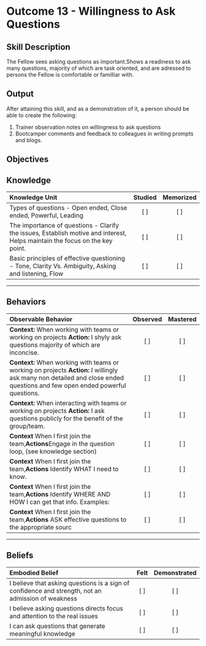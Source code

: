 # Outcome 13 - Willingness to Ask Questions

**Skill Description**
----------
The Fellow  sees asking questions as important.Shows a readiness to ask  many questions, majority of which are task oriented, and are adressed to persons the Fellow is comfortable or familliar with. 


**Output**
----------
After attaining this skill, and as a demonstration of it, a person should be able to create the following:

1. Trainer observation notes on willingness to ask questions
2. Bootcamper comments and feedback to colleagues  in writing prompts and blogs.


**Objectives**
----------

## **Knowledge**


| Knowledge Unit   |      Studied      | Memorized |
|:-------------|:------------------:|:--------:|
| Types of questions - Open ended, Close ended, Powerful, Leading  | [ ] |    [ ] |
| The importance of questions - Clarify the issues, Establish motive and interest, Helps maintain the focus on the key point. | [ ] |    [ ] |
| Basic principles of effective questioning - Tone, Clarity Vs. Ambiguity, Asking and listening, Flow | [ ] |    [ ] |


----------


## **Behaviors**


| Observable Behavior   |      Observed      | Mastered |
|:-------------|:------------------:|:--------:|
| **Context:**  When working with teams or working on projects **Action:** I shyly ask questions majority of which are inconcise. | [ ] |    [ ] |
| **Context:**  When working with teams or working on projects **Action:** I willingly ask many non detailed and close ended questions and few open ended powerful questions. | [ ] |    [ ] |
| **Context:**  When interacting with teams or working on projects **Action:** I ask  questions  publicly for the benefit of the group/team. | [ ] |    [ ] |
|**Context** When I first join the team,**Actions**Engage in the question loop, (see knowledge section) | [ ] |    [ ] |
|**Context** When I first join the team,**Actions** Identify WHAT  I need to know.| [ ] |    [ ] |
|**Context** When I first join the team,**Actions** Identify WHERE AND HOW I  can get that info. Examples:| [ ] |    [ ] |
|**Context** When I first join the team,**Actions** ASK effective questions to the appropriate sourc | [ ] |    [ ] |

----------


## **Beliefs**


| Embodied Belief   |      Felt      | Demonstrated |
|:-------------|:------------------:|:--------:|
| I believe that asking questions is a sign of confidence and strength, not an admission of weakness |   [ ]   |   [ ] |
| I believe asking questions directs focus and attention to the real issues |   [ ]   |   [ ] |
| I can ask questions that generate meaningful knowledge |   [ ]   |   [ ] |
